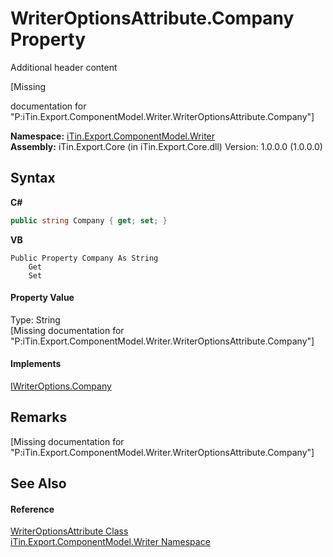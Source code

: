 # WriterOptionsAttribute.Company Property 
Additional header content 

\[Missing <summary> documentation for "P:iTin.Export.ComponentModel.Writer.WriterOptionsAttribute.Company"\]

**Namespace:**&nbsp;<a href="37973b78-6b66-1218-9d7d-14680ab2aeda">iTin.Export.ComponentModel.Writer</a><br />**Assembly:**&nbsp;iTin.Export.Core (in iTin.Export.Core.dll) Version: 1.0.0.0 (1.0.0.0)

## Syntax

**C#**<br />
``` C#
public string Company { get; set; }
```

**VB**<br />
``` VB
Public Property Company As String
	Get
	Set
```


#### Property Value
Type: String<br />\[Missing <value> documentation for "P:iTin.Export.ComponentModel.Writer.WriterOptionsAttribute.Company"\]

#### Implements
<a href="b6cb6b27-51f0-fdf2-bbfe-a3cde5f081e5">IWriterOptions.Company</a><br />

## Remarks
\[Missing <remarks> documentation for "P:iTin.Export.ComponentModel.Writer.WriterOptionsAttribute.Company"\]

## See Also


#### Reference
<a href="aec559c6-5038-bfe4-63cf-3b9751d28888">WriterOptionsAttribute Class</a><br /><a href="37973b78-6b66-1218-9d7d-14680ab2aeda">iTin.Export.ComponentModel.Writer Namespace</a><br />
